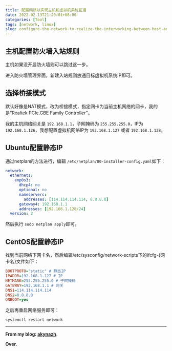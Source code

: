 ```yaml
---
title: 配置网络以实现主机和虚拟机系统互通
date: 2022-02-13T21:20:01+08:00
categories: [Tool]
tags: [network, linux]
slug: configure-the-network-to-realize-the-interworking-between-host-and-virtual-machine-system
---
```

## 主机配置防火墙入站规则

主机如果没开启防火墙则可以跳过这一步。

进入防火墙管理界面，新建入站规则放通目标虚拟机系统IP即可。

## 选择桥接模式

默认好像是NAT模式，改为桥接模式，指定网卡为当前主机网络的网卡，我的是“Realtek PCIe.GBE Family Controller”。

我的主机网络网关是 `192.168.1.1`，子网掩码为 `255.255.255.0`，IP为 `192.168.1.126`，我想配置虚拟机网络IP为 `192.168.1.127` 或者 `192.168.1.128`。

## Ubuntu配置静态IP

通过netplan的方法进行，编辑 `/etc/netplan/00-installer-config.yaml`如下：

```yaml
network:
  ethernets:
    enp0s3:
      dhcp4: no
      optional: no
      nameservers:
        addresses: [114.114.114.114, 8.8.8.8]
      gateway4: 192.168.1.1
      addresses: [192.168.1.128/24]
  version: 2
```

然后执行 `sudo netplan apply`即可。

## CentOS配置静态IP

找到当前网络下网卡名，然后编辑/etc/sysconfig/network-scripts下的ifcfg-{网卡名}文件如下：

```ini
BOOTPROTO="static" # 静态IP
IPADDR=192.168.1.127 # IP
NETMASK=255.255.255.0 # 子网掩码
GATEWAY=192.168.1.1 # 网关
DNS1=114.114.114.114
DNS2=8.8.8.8
ONBOOT=yes
```

之后再重启网络服务即可：

```
systemctl restart network
```

---

**From my blog: [akynazh](https://akynazh.site)**.

**Over.**
